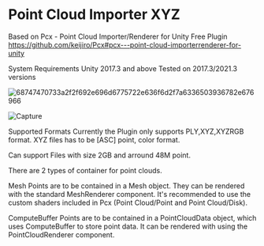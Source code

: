 # Point Cloud Importer XYZ
Based on Pcx - Point Cloud Importer/Renderer for Unity Free Plugin
  https://github.com/keijiro/Pcx#pcx---point-cloud-importerrenderer-for-unity

System Requirements
Unity 2017.3 and above
Tested on 2017.3/2021.3 versions

![68747470733a2f2f692e696d6775722e636f6d2f7a6336503936782e676966](https://user-images.githubusercontent.com/12146382/176805316-83b74c04-675c-4c30-9266-7e3004a84cc5.gif)

![Capture](https://user-images.githubusercontent.com/12146382/176805325-293526dc-f8d0-4d8d-910b-2bbde38f6d36.PNG)


Supported Formats
Currently the Plugin only supports PLY,XYZ,XYZRGB format.
XYZ files has to be [ASC] point, color format.

Can support Files with size 2GB and arround 48M point.

There are 2 types of container for point clouds.

Mesh
Points are to be contained in a Mesh object. They can be rendered with the standard MeshRenderer component. It's recommended to use the custom shaders included in Pcx (Point Cloud/Point and Point Cloud/Disk).

ComputeBuffer
Points are to be contained in a PointCloudData object, which uses ComputeBuffer to store point data. It can be rendered with using the PointCloudRenderer component.
